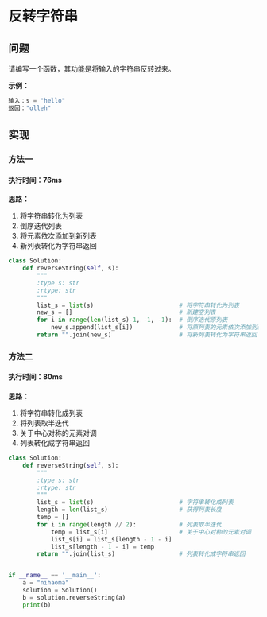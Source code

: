 # 反转字符串

## 问题

请编写一个函数，其功能是将输入的字符串反转过来。

**示例：**

```python
输入：s = "hello"
返回："olleh"
```

## 实现

### 方法一

#### 执行时间：76ms

**思路：**

1. 将字符串转化为列表
2. 倒序迭代列表
3. 将元素依次添加到新列表
4. 新列表转化为字符串返回

```python
class Solution:
    def reverseString(self, s):
        """
        :type s: str
        :rtype: str
        """
        list_s = list(s)						# 将字符串转化为列表
        new_s = []								# 新建空列表
        for i in range(len(list_s)-1, -1, -1):	# 倒序迭代原列表
            new_s.append(list_s[i])				# 将原列表的元素依次添加到新列表
        return "".join(new_s)					# 将新列表转化为字符串返回
```

### 方法二

#### 执行时间：80ms

**思路：**

1. 将字符串转化成列表
2. 将列表取半迭代
3. 关于中心对称的元素对调
4. 列表转化成字符串返回

```python
class Solution:
    def reverseString(self, s):
        """
        :type s: str
        :rtype: str
        """
        list_s = list(s)						# 字符串转化成列表
        length = len(list_s)					# 获得列表长度
        temp = []
        for i in range(length // 2):			# 列表取半迭代
            temp = list_s[i]					# 关于中心对称的元素对调
            list_s[i] = list_s[length - 1 - i]
            list_s[length - 1 - i] = temp
        return "".join(list_s)					# 列表转化成字符串返回


if __name__ == '__main__':
    a = "nihaoma"
    solution = Solution()
    b = solution.reverseString(a)
    print(b)
```

